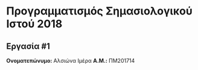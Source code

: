 # Προγραμματισμός Σημασιολογικού Ιστού 2018
## Εργασία #1

**Ονοματεπώνυμο:** Αλσιώνα Ιμέρα
**Α.Μ.:** ΠΜ201714



